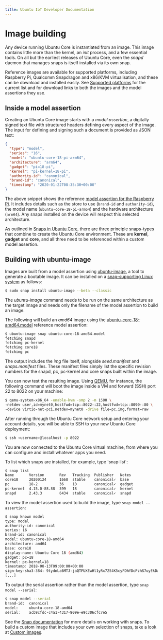 ```yaml
---
title: Ubuntu IoT Developer Documentation
---
```


# Image building

Any device running Ubuntu Core is instantiated from an image. This image
contains little more than the kernel, an _init_ process, and a few essential
tools. On all but the earliest releases of Ubuntu Core, even the _snapd_ daemon
that manages snaps is itself installed via its own snap.

Reference images are available for supported platforms, including Raspberry Pi,
Qualcomm Snapdragon and x86/KVM virtualisation, and these can be download and
installed easily. See [Supported platforms](../platforms.md) for the current list
and for download links to both the images and the model assertions they use.

## Inside a model assertion

Creating an Ubuntu Core image starts with a _model assertion_, a digitally
signed text file with structured headers defining every aspect of the image.
The input for defining and signing such a document is provided as JSON text:

```json
{
  "type": "model",
  "series": "16",
  "model": "ubuntu-core-18-pi-arm64",
  "architecture": "arm64",
  "gadget": "pi=18-pi",
  "kernel": "pi-kernel=18-pi",
  "authority-id": "canonical",
  "brand-id": "canonical",
  "timestamp": "2020-01-22T08:35:30+00:00"
}
```

The above snippet shows the reference [model assertion for the Raspberry
Pi](http://cdimage.ubuntu.com/ubuntu-core/18/stable/current/ubuntu-core-18-arm64+raspi.model-assertion).
It includes details such as the store to use (`brand-id` and `authority-id`),
the model name (`ubuntu-core-18-pi-arm64`) and the hardware architecture
(`arm64`). Any snaps installed on the device will respect this selected
architecture.

As outlined in [Snaps in Ubuntu Core](../coresnaps.md), there are three principle
snaps-types that combine to create the Ubuntu Core environment. These are
**kernel**, **gadget** and **core**, and all three need to be referenced within
a custom model assertion.

## Building with ubuntu-image

Images are built from a model assertion using
[ubuntu-image](https://github.com/CanonicalLtd/ubuntu-image), a tool to
generate a bootable image. It can be installed on a [snap-supporting Linux
system](https://snapcraft.io/docs/installing-snapd) as follows:

```bash
$ sudo snap install ubuntu-image --beta --classic
```

The _ubuntu-image_ command needs to be run on the same architecture as the
target image and needs only the filename of the model assertion to build an
image.

The following will build an _amd64_ image using the
[ubuntu-core-18-amd64.model](https://raw.githubusercontent.com/snapcore/models/master/ubuntu-core-18-amd64.model)
reference model assertion:


```bash
$ ubuntu-image snap ubuntu-core-18-amd64.model
fetching snapd
fetching pc-kernel
fetching core18
fetching pc
```

The output includes the _img_ file itself, alongside _seed.manifest_ and
_snaps.manifest_ files. These manifest files simply list the specific revision
numbers for the snapd, pc, pc-kernel and core snaps built within the image.

You can now test the resulting image. Using [QEMU](https://www.qemu.org/), for
instance, the following command will boot the image inside a VM and forward
(SSH) port 22 to 8022 on your machine: 

```bash
$ qemu-system-x86_64 -enable-kvm -smp 2 -m 1500 \
-netdev user,id=mynet0,hostfwd=tcp::8022-:22,hostfwd=tcp::8090-:80 \
-device virtio-net-pci,netdev=mynet0 -drive file=pc.img,format=raw
```

After running through the Ubuntu Core network setup and entering your account
details, you will be able to SSH to your new Ubuntu Core deployment:

```bash
$ ssh <username>@localhost -p 8022
```

You are now connected to the Ubuntu Core virtual machine, from where you can
configure and install whatever apps you need. 

To list which snaps are installed, for example, type 'snap list':

```bash
$ snap list
Name       Version       Rev   Tracking  Publisher   Notes
core18     20200124      1668  stable    canonical✓  base
pc         18-2          36    18        canonical✓  gadget
pc-kernel  4.15.0-88.88  399   18        canonical✓  kernel
snapd      2.43.3        6434  stable    canonical✓  snapd
```

To view the model assertion used to build the image, type `snap model
--assertion`:

```bash
$ snap known model
type: model
authority-id: canonical
series: 16
brand-id: canonical
model: ubuntu-core-18-amd64
architecture: amd64
base: core18
display-name: Ubuntu Core 18 (amd64)
gadget: pc=18
kernel: pc-kernel=18
timestamp: 2018-08-13T09:00:00+00:00
sign-key-sha3-384: 9tydnLa6MTJ-jaQTFUXEwHl1yRx7ZS4K5cyFDhYDcPzhS7uyEkDxdUjg9g08BtNn
[...]
```

To output the serial assertion rather than the model assertion, type `snap
model --serial`:

```bash
$ snap model --serial
brand-id:  canonical
model:     ubuntu-core-18-amd64
serial:    acb9cfdc-c4a1-4317-809e-e9c306cfc7e5
```

See the [Snap documentation](https://snapcraft.io/docs) for more details on
working with snaps. To build a custom image that includes your own selection of
snaps, take a look at [Custom images](custom-images.md).
